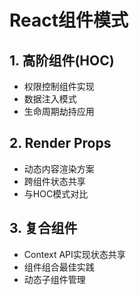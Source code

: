 # React组件模式

## 1. 高阶组件(HOC)
- 权限控制组件实现
- 数据注入模式
- 生命周期劫持应用

## 2. Render Props
- 动态内容渲染方案
- 跨组件状态共享
- 与HOC模式对比

## 3. 复合组件
- Context API实现状态共享
- 组件组合最佳实践
- 动态子组件管理